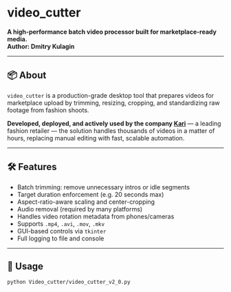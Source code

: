 # video_cutter

**A high-performance batch video processor built for marketplace-ready media.  
Author: Dmitry Kulagin**

---

## 📦 About

`video_cutter` is a production-grade desktop tool that prepares videos for marketplace upload by trimming, resizing, cropping, and standardizing raw footage from fashion shoots.

**Developed, deployed, and actively used by the company [Kari](https://kari.com)** — a leading fashion retailer — the solution handles thousands of videos in a matter of hours, replacing manual editing with fast, scalable automation.

---

## 🛠 Features

- Batch trimming: remove unnecessary intros or idle segments  
- Target duration enforcement (e.g. 20 seconds max)  
- Aspect-ratio-aware scaling and center-cropping  
- Audio removal (required by many platforms)  
- Handles video rotation metadata from phones/cameras  
- Supports `.mp4`, `.avi`, `.mov`, `.mkv`  
- GUI-based controls via `tkinter`  
- Full logging to file and console

---

## 🚀 Usage

```bash
python Video_cutter/video_cutter_v2_0.py
